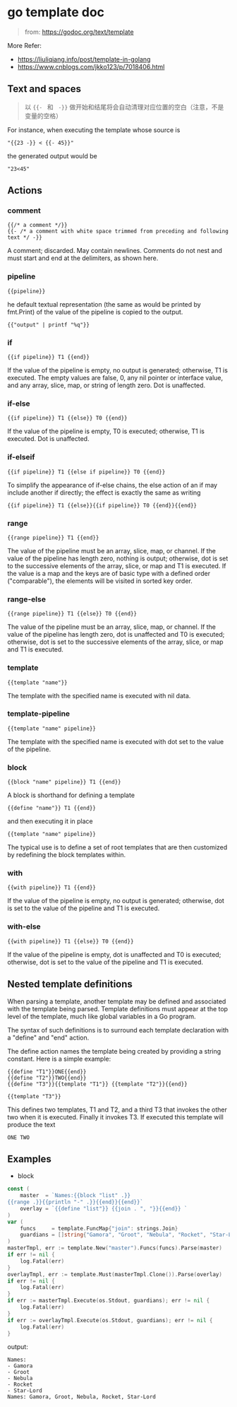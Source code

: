 # go template doc 

> from: https://godoc.org/text/template

More Refer:

- https://liuliqiang.info/post/template-in-golang
- https://www.cnblogs.com/jkko123/p/7018406.html

## Text and spaces

> 以 `{{- `  和 ` -}}` 做开始和结尾将会自动清理对应位置的空白（注意，不是变量的空格）

For instance, when executing the template whose source is

    "{{23 -}} < {{- 45}}"

the generated output would be

    "23<45"

## Actions

### comment

```text
{{/* a comment */}}
{{- /* a comment with white space trimmed from preceding and following text */ -}}
```

A comment; discarded. May contain newlines. 
Comments do not nest and must start and end at the delimiters, as shown here.

### pipeline

```text
{{pipeline}}
```

he default textual representation (the same as would be printed by fmt.Print) of 
the value of the pipeline is copied to the output.

    {{"output" | printf "%q"}}

### if

```text
{{if pipeline}} T1 {{end}}
```

If the value of the pipeline is empty, no output is generated;
otherwise, T1 is executed. The empty values are false, 0, any
nil pointer or interface value, and any array, slice, map, or
string of length zero. Dot is unaffected.

### if-else

```text
{{if pipeline}} T1 {{else}} T0 {{end}}
```

If the value of the pipeline is empty, T0 is executed; otherwise, T1 is executed. Dot is unaffected.

### if-elseif

```text
{{if pipeline}} T1 {{else if pipeline}} T0 {{end}}
```

To simplify the appearance of if-else chains, the else action
of an if may include another if directly; the effect is exactly
the same as writing

	{{if pipeline}} T1 {{else}}{{if pipeline}} T0 {{end}}{{end}}

### range

    {{range pipeline}} T1 {{end}}
	
The value of the pipeline must be an array, slice, map, or channel.
If the value of the pipeline has length zero, nothing is output;
otherwise, dot is set to the successive elements of the array,
slice, or map and T1 is executed. If the value is a map and the
keys are of basic type with a defined order ("comparable"), the
elements will be visited in sorted key order.

### range-else

    {{range pipeline}} T1 {{else}} T0 {{end}}

The value of the pipeline must be an array, slice, map, or channel.
If the value of the pipeline has length zero, dot is unaffected and
T0 is executed; otherwise, dot is set to the successive elements
of the array, slice, or map and T1 is executed.

### template

    {{template "name"}}

The template with the specified name is executed with nil data.

### template-pipeline

    {{template "name" pipeline}}

The template with the specified name is executed with dot set to the value of the pipeline.

### block

    {{block "name" pipeline}} T1 {{end}}

A block is shorthand for defining a template

    {{define "name"}} T1 {{end}}
    
and then executing it in place

    {{template "name" pipeline}}

The typical use is to define a set of root templates that are
then customized by redefining the block templates within.

### with

    {{with pipeline}} T1 {{end}}

If the value of the pipeline is empty, no output is generated;
otherwise, dot is set to the value of the pipeline and T1 is executed.

### with-else

    {{with pipeline}} T1 {{else}} T0 {{end}}

If the value of the pipeline is empty, dot is unaffected and T0
is executed; otherwise, dot is set to the value of the pipeline
and T1 is executed.

## Nested template definitions

When parsing a template, another template may be defined and associated with the template being parsed. Template definitions must appear at the top level of the template, much like global variables in a Go program.

The syntax of such definitions is to surround each template declaration with a "define" and "end" action.

The define action names the template being created by providing a string constant. Here is a simple example:

```text
{{define "T1"}}ONE{{end}}
{{define "T2"}}TWO{{end}}
{{define "T3"}}{{template "T1"}} {{template "T2"}}{{end}}

{{template "T3"}}
```

This defines two templates, T1 and T2, and a third T3 that invokes the other two when it is executed. Finally it invokes T3. If executed this template will produce the text

    ONE TWO

## Examples

- block

```go
const (
    master  = `Names:{{block "list" .}}
{{range .}}{{println "-" .}}{{end}}{{end}}`
    overlay = `{{define "list"}} {{join . ", "}}{{end}} `
)
var (
    funcs     = template.FuncMap{"join": strings.Join}
    guardians = []string{"Gamora", "Groot", "Nebula", "Rocket", "Star-Lord"}
)
masterTmpl, err := template.New("master").Funcs(funcs).Parse(master)
if err != nil {
    log.Fatal(err)
}
overlayTmpl, err := template.Must(masterTmpl.Clone()).Parse(overlay)
if err != nil {
    log.Fatal(err)
}
if err := masterTmpl.Execute(os.Stdout, guardians); err != nil {
    log.Fatal(err)
}
if err := overlayTmpl.Execute(os.Stdout, guardians); err != nil {
    log.Fatal(err)
}
```

output:

```text
Names:
- Gamora
- Groot
- Nebula
- Rocket
- Star-Lord
Names: Gamora, Groot, Nebula, Rocket, Star-Lord
```
